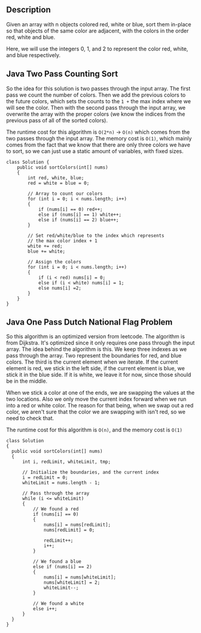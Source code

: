 ## Description

Given an array with n objects colored red, white or blue, sort them in-place so that objects of the same color are adjacent, with the colors in the order red, white and blue.

Here, we will use the integers 0, 1, and 2 to represent the color red, white, and blue respectively.


## Java Two Pass Counting Sort

So the idea for this solution is two passes through the input array. The first pass we count the number of colors. Then we add the previous colors to the future colors, which sets the counts to the `1 +` the max index where we will see the color. Then with the second pass through the input array, we overwrite the array with the proper colors (we know the indices from the previous pass of all of the sorted colors).

The runtime cost for this algorithm is `O(2*n)` -> `O(n)` which comes from the two passes through the input array. The memory cost is `O(1)`, which mainly comes from the fact that we know that there are only three colors we have to sort, so we can just use a static amount of variables, with fixed sizes.

```
class Solution {
    public void sortColors(int[] nums)
    {
        int red, white, blue;
        red = white = blue = 0;
        
        // Array to count our colors
        for (int i = 0; i < nums.length; i++)
        {
            if (nums[i] == 0) red++;
            else if (nums[i] == 1) white++;
            else if (nums[i] == 2) blue++;
        }
        
        // Set red/white/blue to the index which represents
        // the max color index + 1
        white += red;
        blue += white;

        // Assign the colors
        for (int i = 0; i < nums.length; i++)
        {
            if (i < red) nums[i] = 0;
            else if (i < white) nums[i] = 1;
            else nums[i] =2;
        }
    }
}
```

## Java One Pass Dutch National Flag Problem

So this algorithm is an optimized version from leetcode. The algorithm is from Dijkstra. It's optimized since it only requires one pass through the input array. The idea behind the algorithm is this. We keep three indexes as we pass through the array. Two represent the boundaries for red, and blue colors. The third is the current element when we iterate. If the current element is red, we stick in the left side, if the current element is blue, we stick it in the blue side. If it is white, we leave it for now, since those should be in the middle.

When we stick a color at one of the ends, we are swapping the values at the two locations. Also we only move the current index forward when we run into a red or white color. The reason for that being, when we swap out a red color, we aren't sure that the color we are swapping with isn't red, so we need to check that.

The runtime cost for this algorithm is `O(n)`, and the memory cost is `O(1)`

```
class Solution 
{
  public void sortColors(int[] nums) 
  {
      int i, redLimit, whiteLimit, tmp;
      
      // Initialize the boundaries, and the current index
      i = redLimit = 0;
      whiteLimit = nums.length - 1;
      
      // Pass through the array
      while (i <= whiteLimit)
      {
          // We found a red
          if (nums[i] == 0)
          {
              nums[i] = nums[redLimit]; 
              nums[redLimit] = 0;
  
              redLimit++;
              i++;
          }
          
          // We found a blue
          else if (nums[i] == 2)
          {
              nums[i] = nums[whiteLimit];   
              nums[whiteLimit] = 2;
              whiteLimit--;
          }
          
          // We found a white
          else i++;
      }
  }
}
```